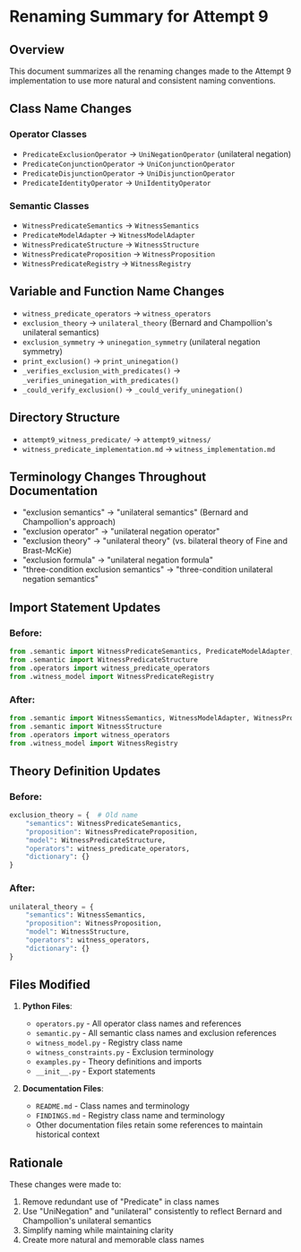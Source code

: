 # Renaming Summary for Attempt 9

## Overview
This document summarizes all the renaming changes made to the Attempt 9 implementation to use more natural and consistent naming conventions.

## Class Name Changes

### Operator Classes
- `PredicateExclusionOperator` → `UniNegationOperator` (unilateral negation)
- `PredicateConjunctionOperator` → `UniConjunctionOperator`
- `PredicateDisjunctionOperator` → `UniDisjunctionOperator`
- `PredicateIdentityOperator` → `UniIdentityOperator`

### Semantic Classes
- `WitnessPredicateSemantics` → `WitnessSemantics`
- `PredicateModelAdapter` → `WitnessModelAdapter`
- `WitnessPredicateStructure` → `WitnessStructure`
- `WitnessPredicateProposition` → `WitnessProposition`
- `WitnessPredicateRegistry` → `WitnessRegistry`

## Variable and Function Name Changes
- `witness_predicate_operators` → `witness_operators`
- `exclusion_theory` → `unilateral_theory` (Bernard and Champollion's unilateral semantics)
- `exclusion_symmetry` → `uninegation_symmetry` (unilateral negation symmetry)
- `print_exclusion()` → `print_uninegation()`
- `_verifies_exclusion_with_predicates()` → `_verifies_uninegation_with_predicates()`
- `_could_verify_exclusion()` → `_could_verify_uninegation()`

## Directory Structure
- `attempt9_witness_predicate/` → `attempt9_witness/`
- `witness_predicate_implementation.md` → `witness_implementation.md`

## Terminology Changes Throughout Documentation
- "exclusion semantics" → "unilateral semantics" (Bernard and Champollion's approach)
- "exclusion operator" → "unilateral negation operator"
- "exclusion theory" → "unilateral theory" (vs. bilateral theory of Fine and Brast-McKie)
- "exclusion formula" → "unilateral negation formula"
- "three-condition exclusion semantics" → "three-condition unilateral negation semantics"

## Import Statement Updates

### Before:
```python
from .semantic import WitnessPredicateSemantics, PredicateModelAdapter, WitnessPredicateProposition
from .semantic import WitnessPredicateStructure
from .operators import witness_predicate_operators
from .witness_model import WitnessPredicateRegistry
```

### After:
```python
from .semantic import WitnessSemantics, WitnessModelAdapter, WitnessProposition
from .semantic import WitnessStructure
from .operators import witness_operators
from .witness_model import WitnessRegistry
```

## Theory Definition Updates

### Before:
```python
exclusion_theory = {  # Old name
    "semantics": WitnessPredicateSemantics,
    "proposition": WitnessPredicateProposition,
    "model": WitnessPredicateStructure,
    "operators": witness_predicate_operators,
    "dictionary": {}
}
```

### After:
```python
unilateral_theory = {
    "semantics": WitnessSemantics,
    "proposition": WitnessProposition,
    "model": WitnessStructure,
    "operators": witness_operators,
    "dictionary": {}
}
```

## Files Modified
1. **Python Files**:
   - `operators.py` - All operator class names and references
   - `semantic.py` - All semantic class names and exclusion references
   - `witness_model.py` - Registry class name
   - `witness_constraints.py` - Exclusion terminology
   - `examples.py` - Theory definitions and imports
   - `__init__.py` - Export statements

2. **Documentation Files**:
   - `README.md` - Class names and terminology
   - `FINDINGS.md` - Registry class name and terminology
   - Other documentation files retain some references to maintain historical context

## Rationale
These changes were made to:
1. Remove redundant use of "Predicate" in class names
2. Use "UniNegation" and "unilateral" consistently to reflect Bernard and Champollion's unilateral semantics
3. Simplify naming while maintaining clarity
4. Create more natural and memorable class names